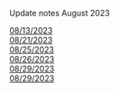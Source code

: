 Update notes August 2023

[08/13/2023](./08-13-2023/08-13-2023.md)
<br>
[08/21/2023](./08-21-2023/08-21-2023.md)
<br>
[08/25/2023](./08-25-2023/08-25-2023.md)
<br>
[08/26/2023](./08-26-2023/08-26-2023.md)
<br>
[08/29/2023](./08-29-2023/08-29-2023.md)
<br>
[08/29/2023](./08-30-2023/08-30-2023.md)
